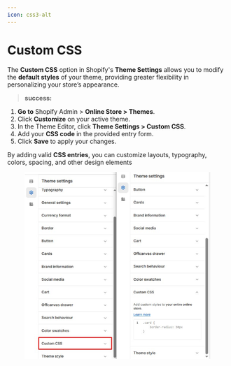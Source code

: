 ```yaml
---
icon: css3-alt
---
```


# Custom CSS

The **Custom CSS** option in Shopify's **Theme Settings** allows you to modify the **default styles** of your theme, providing greater flexibility in personalizing your store’s appearance.&#x20;

> **success:** 
1. **Go to** Shopify Admin > **Online Store > Themes**.
2. Click **Customize** on your active theme.
3. In the Theme Editor, click **Theme Settings > Custom CSS**.
4. Add your **CSS code** in the provided entry form.
5. Click **Save** to apply your changes.


By adding valid **CSS entries**, you can customize layouts, typography, colors, spacing, and other design elements

<figure><img src="../.gitbook/assets/Screenshot_17.jpg" alt=""><figcaption></figcaption></figure>
